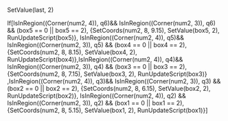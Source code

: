SetValue(last, 2)

If[IsInRegion((Corner(num2, 4)), q6)&& IsInRegion((Corner(num2, 3)), q6) && (box5 == 0 || box5 == 2), {SetCoords(num2, 8, 9.15), SetValue(box5, 2), RunUpdateScript(box5)}, IsInRegion((Corner(num2, 4)), q5)&& IsInRegion((Corner(num2, 3)), q5) && (box4 == 0 || box4 == 2), {SetCoords(num2, 8, 8.15), SetValue(box4, 2), RunUpdateScript(box4)},IsInRegion((Corner(num2, 4)), q4)&& IsInRegion((Corner(num2, 3)), q4) && (box3 == 0 || box3 == 2), {SetCoords(num2, 8, 7.15), SetValue(box3, 2), RunUpdateScript(box3)} ,IsInRegion((Corner(num2, 4)), q3)&& IsInRegion((Corner(num2, 3)), q3) && (box2 == 0 || box2 == 2), {SetCoords(num2, 8, 6.15), SetValue(box2, 2), RunUpdateScript(box2)}, IsInRegion((Corner(num2, 4)), q2) && IsInRegion((Corner(num2, 3)), q2) && (box1 == 0 || box1 == 2), {SetCoords(num2, 8, 5.15), SetValue(box1, 2), RunUpdateScript(box1)}]